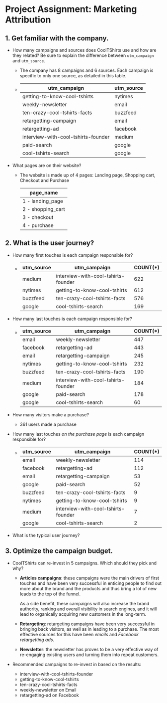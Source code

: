 # Project Assignment: Marketing Attribution

## 1. Get familiar with the company.

- How many campaigns and sources does CoolTShirts use and how are they related? Be sure to explain the difference between `utm_campaign` and `utm_source`.

  - The company has 8 campaigns and 6 sources. Each campaign is specific to only one source, as detailed in this table.

  - | utm_campaign                        | utm_source |
    | ----------------------------------- | ---------- |
    | getting-to-know-cool-tshirts        | nytimes    |
    | weekly-newsletter                   | email      |
    | ten-crazy-cool-tshirts-facts        | buzzfeed   |
    | retargetting-campaign               | email      |
    | retargetting-ad                     | facebook   |
    | interview-with-cool-tshirts-founder | medium     |
    | paid-search                         | google     |
    | cool-tshirts-search                 | google     |

- What pages are on their website?

  - The website is made up of 4 pages: Landing page, Shopping cart, Checkout and Purchase

    | page_name         |
    | ----------------- |
    | 1 - landing_page  |
    | 2 - shopping_cart |
    | 3 - checkout      |
    | 4 - purchase      |

## 2. What is the user journey?

- How many first touches is each campaign responsible for?

  - | utm_source | utm_campaign                        | COUNT(*) |
    | ---------- | ----------------------------------- | -------- |
    | medium     | interview-with-cool-tshirts-founder | 622      |
    | nytimes    | getting-to-know-cool-tshirts        | 612      |
    | buzzfeed   | ten-crazy-cool-tshirts-facts        | 576      |
    | google     | cool-tshirts-search                 | 169      |

- How many last touches is each campaign responsible for?

  - | utm_source | utm_campaign                        | COUNT(*) |
    | ---------- | ----------------------------------- | -------- |
    | email      | weekly-newsletter                   | 447      |
    | facebook   | retargetting-ad                     | 443      |
    | email      | retargetting-campaign               | 245      |
    | nytimes    | getting-to-know-cool-tshirts        | 232      |
    | buzzfeed   | ten-crazy-cool-tshirts-facts        | 190      |
    | medium     | interview-with-cool-tshirts-founder | 184      |
    | google     | paid-search                         | 178      |
    | google     | cool-tshirts-search                 | 60       |

- How many visitors make a purchase?

  - 361 users made a purchase 

- How many last touches *on the purchase page* is each campaign responsible for?

  - | utm_source | utm_campaign                        | COUNT(*) |
    | ---------- | ----------------------------------- | -------- |
    | email      | weekly-newsletter                   | 114      |
    | facebook   | retargetting-ad                     | 112      |
    | email      | retargetting-campaign               | 53       |
    | google     | paid-search                         | 52       |
    | buzzfeed   | ten-crazy-cool-tshirts-facts        | 9        |
    | nytimes    | getting-to-know-cool-tshirts        | 9        |
    | medium     | interview-with-cool-tshirts-founder | 7        |
    | google     | cool-tshirts-search                 | 2        |

- What is the typical user journey?

## 3. Optimize the campaign budget.

- CoolTShirts can re-invest in 5 campaigns. Which should they pick and why?

  - **Articles campaigns**: these campaigns were the main drivers of first touches and have been very successful in enticing people to find out more about the brand and the products and thus bring a lot of new leads to the top of the funnel.

    As a side benefit, these campaigns will also increase the brand authority, ranking and overall visibility in search engines, and it will lead to organically acquiring new customers in the long-term.

  - **Retargeting**: retargeting campaigns have been very successful in bringing back visitors, as well as in leading to a purchase. The most effective sources for this have been *emails* and *Facebook retargetting ads*.

  - **Newsletter**: the newsletter has proves to be a very effective way of re-engaging existing users and turning them into repeat customers.

- Recommended campaigns to re-invest in based on the results:

  - interview-with-cool-tshirts-founder
  - getting-to-know-cool-tshirts
  - ten-crazy-cool-tshirts-facts
  - weekly-newsletter on Email
  - retargetting-ad on Facebook